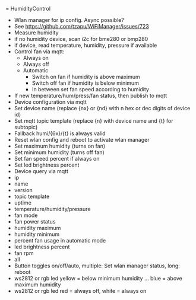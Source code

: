 = HumidityControl

* Wlan manager for ip config. Async possible?
 * See https://github.com/tzapu/WiFiManager/issues/723
* Measure humidity
 * if no humidity device, scan i2c for bme280 or bmp280
 * if device, read temperature, humidity, pressure if available
* Control fan via mqtt:
  * Always on
  * Always off
  * Automatic
    * Switch on fan if humidity is above maximum
    * Switch off fan if humidity is below minimum
    * In between set fan speed according to humidity
* If new temperature/hum/press/fan status, then publish to mqtt
* Device configuration via mqtt
 * Set device name (replace {nx} or {nd} with n hex or dec digits of device id)
 * Set mqtt topic template (replace {n} with device name and {t} for subtopic)
  * Fallback humi/{6x}/{t} is always valid
 * Reset wlan config and reboot to activate wlan manager
 * Set maximum humidity (turns on fan)
 * Set minimum humidity (turns off fan)
 * Set fan speed percent if always on
 * Set led brightness percent
* Device query via mqtt
 * ip
 * name
 * version
 * topic template
 * uptime
 * temperature/humidity/pressure
 * fan mode
 * fan power status
 * humidity maximum
 * humidity minimum
 * percent fan usage in automatic mode
 * led brightness percent
 * fan rpm
 * all
* Button toggles on/off/auto, multiple: Set wlan manager status, long: reboot
* ws2812 or rgb led yellow = below minimum humidity ... blue = above maximum humidity
* ws2812 or rgb led red = always off, white = always on
